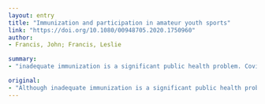 ```yaml
---
layout: entry
title: "Immunization and participation in amateur youth sports"
link: "https://doi.org/10.1080/00948705.2020.1750960"
author:
- Francis, John; Francis, Leslie

summary:
- "inadequate immunization is a significant public health problem. Covid-19 is an urgent reminder, but it has been ignored in amateur youth sports. Safety issues such as safety issues have been largely ignored in youth sports, says covid-19. The issue has been overlooked in amateur sports, he says. Among safety issues are safety issues, such as a safety issue."

original:
- "Although inadequate immunization is a significant public health problem, as covid-19 is an urgent reminder, it has been largely ignored in amateur youth sports. By comparison, safety issues such as..."
---
```



